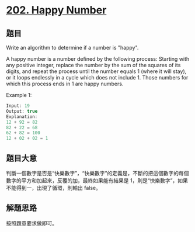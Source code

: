 # [202. Happy Number](https://leetcode.com/problems/happy-number/)

## 題目

Write an algorithm to determine if a number is "happy".

A happy number is a number defined by the following process: Starting with any positive integer, replace the number by the sum of the squares of its digits, and repeat the process until the number equals 1 (where it will stay), or it loops endlessly in a cycle which does not include 1. Those numbers for which this process ends in 1 are happy numbers.

Example 1:

```c
Input: 19
Output: true
Explanation: 
12 + 92 = 82
82 + 22 = 68
62 + 82 = 100
12 + 02 + 02 = 1
```

## 題目大意

判斷一個數字是否是“快樂數字”，“快樂數字”的定義是，不斷的把這個數字的每個數字的平方和加起來，反覆的加，最終如果能有結果是 1，則是“快樂數字”，如果不能得到一，出現了循環，則輸出 false。

## 解題思路

按照題意要求做即可。

